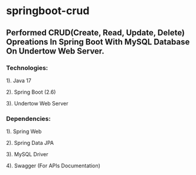 # springboot-crud

<h2>Performed CRUD(Create, Read, Update, Delete) Opreations In Spring Boot With MySQL Database On Undertow Web Server.</h2>

<h3>Technologies: </h3>

1). Java 17

2). Spring Boot (2.6)

3). Undertow Web Server


<h3>Dependencies: </h3>

1). Spring Web

2). Spring Data JPA

3). MySQL Driver

4). Swagger (For APIs Documentation)

